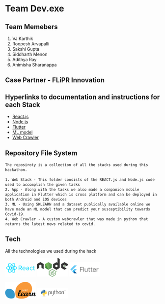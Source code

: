# Team Dev.exe

## Team Memebers
1. VJ Karthik 
2. Roopesh Arvapalli
3. Sakshi Gupta
4. Siddharth Menon
5. Adithya Ray
6. Animisha Sharanappa

## Case Partner - FLiPR Innovation

## Hyperlinks to documentation and instructions for each Stack

 - [React.js](https://github.com/ItsSiddharth/Team-Dev.exe--VIT_HACK/tree/main/Web%20-%20REACT.js%20%26%20Node.js/FrontEnd(REACT.js))
 - [Node.js](https://github.com/ItsSiddharth/Team-Dev.exe--VIT_HACK/tree/main/Web%20-%20REACT.js%20%26%20Node.js/BackEnd(Node.js))
 - [Flutter](https://github.com/ItsSiddharth/Team-Dev.exe--VIT_HACK/tree/main/App%20-%20Flutter)
 - [ML model](https://github.com/ItsSiddharth/Team-Dev.exe--VIT_HACK/tree/main/ML)
 - [Web Crawler](https://github.com/ItsSiddharth/Team-Dev.exe--VIT_HACK/tree/main/Web%20Crawler)

## Repository File System
```
The reposiroty is a collection of all the stacks used during this hackathon.

1. Web Stack - This folder consists of the REACT.js and Node.js code used to accomplish the given tasks
2. App - Along with the tasks we also made a companion mobile application in Flutter which is cross platform and can be deployed in both Android and iOS devices
3. ML - Using SKLEARN and a dataset publically available online we have made an ML model that can predict your susceptibility towards Covid-19.
4. Web Crawler - A custon webcrawler that was made in python that returns the latest news related to covid.
```
## Tech

All the technologies we used during the hack

<p float="left">
  <img src="Assets/react-js.png" width="100" />
  <img src="Assets/Node-js.png" width="100" />
  <img src="Assets/Flutter.png" width="100" />
</p>

<p float="left">
  <img src="Assets/Scikit.png" width="100" />
  <img src="Assets/python.png" width="100" /> 
</p>


